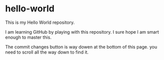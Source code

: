 # hello-world
This is my Hello World repository.

I am learning GitHub by playing with this repository.
I sure hope I am smart enough to master this.

The commit changes button is way dowen at the bottom of this page.
you need to scroll all the way down to find it.
